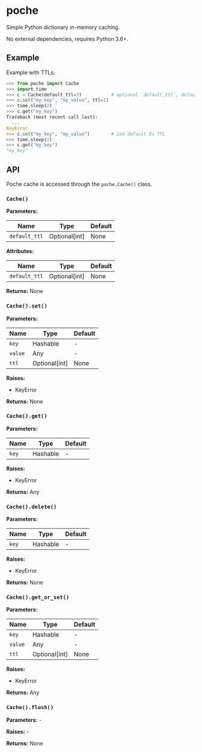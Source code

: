 # poche

Simple Python dictionary in-memory caching.

No external dependencies, requires Python 3.6+.

## Example

Example with TTLs:

```python
>>> from poche import Cache
>>> import time
>>> c = Cache(default_ttl=5)           # optional `default_ttl`, default to None
>>> c.set("my_key", "my_value", ttl=1)
>>> time.sleep(2)
>>> c.get("my_key")
Traceback (most recent call last):
  ...
KeyError
>>> c.set("my_key", "my_value")        # use default 5s TTL
>>> time.sleep(2)
>>> c.get("my_key")
"my_key"
```

## API

Poche cache is accessed through the `poche.Cache()` class.

### `Cache()`

**Parameters:**

| Name          | Type          | Default |
|---------------|---------------|---------|
| `default_ttl` | Optional[int] | None    |

**Attributes:**

| Name          | Type          | Default |
|---------------|---------------|---------|
| `default_ttl` | Optional[int] | None    |

**Returns:** None

### `Cache().set()`

**Parameters:**

| Name    | Type          | Default |
|---------|---------------|---------|
| `key`   | Hashable      | -       |
| `value` | Any           | -       |
| `ttl`   | Optional[int] | None    |

**Raises:**

  - KeyError 

**Returns:** None

### `Cache().get()`

**Parameters:**

| Name  | Type     | Default |
|-------|----------|---------|
| `key` | Hashable | -       |

**Raises:**

  - KeyError 

**Returns:** Any

### `Cache().delete()`

**Parameters:**

| Name  | Type     | Default |
|-------|----------|---------|
| `key` | Hashable | -       |

**Raises:**

  - KeyError 

**Returns:** None

### `Cache().get_or_set()`

**Parameters:**

| Name    | Type          | Default |
|---------|---------------|---------|
| `key`   | Hashable      | -       |
| `value` | Any           | -       |
| `ttl`   | Optional[int] | None    |

**Raises:**

  - KeyError 

**Returns:** Any

### `Cache().flush()`

**Parameters:** -

**Raises:** -

**Returns:** None

